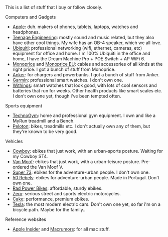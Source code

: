 This is a list of stuff that I buy or follow closely.

Computers and Gadgets
- [Apple](https://apple.com): duh. makers of phones, tablets, laptops, watches and headphones.
- [Teenage Engineering](https://teenage.engineering): mostly sound and music related, but they also have other cool things. My wife has an OB-4 speaker, which we all love.
- [Ubiquiti](https://ubnt.com): professional networking (wifi, ethernet, cameras, etc) equipment for office and home. I'm 100% Ubiquiti in the office and home, I have the Dream Machine Pro + POE Switch + AP WiFi 6.
- [Monoprice](https://monoprice.com) and [Monoprice EU](https://monoprice.eu): cables and accessories of all kinds at the right price. I got a bunch of stuff from Monoprice.
- [Anker](https://anker.com): for chargers and powerbanks. I got a bunch of stuff from Anker.
- [Garmin](https://garmin.com): professional smart watches. I don't own one.
- [Withings](https://withings.com): smart watches that look good, with lots of cool sensors and batteries that run for weeks. Other health products like smart scales etc. I don't own one yet, though i've been tempted often.


Sports equipment
- [TechnoGym](https://technogym.com): home and professional gym equipment. I own and like a MyRun treadmill and a Bench.
- [Peloton](https://onepeloton.com): bikes, treadmills etc. I don't actually own any of them, but they're known to be very good.

Vehicles
- [Cowboy](https://cowboy.com): ebikes that just work, with an urban-sports posture. Waiting for my Cowboy ST4. 
- [Van Moof](https://vanmoof.com): ebikes that just work, with a urban-leisure posture. Pre-ordered the Van Moof V.
- [Super 73](https://super73.com): ebikes for the adventure-urban people. I don't own one.
- [50 Rebels](https://50rebels.com): ebikes for adventure-urban people. Made in Portugal. Don't own one.
- [Rad Power Bikes](https://radpowerbikes.com): affordable, sturdy ebikes.
- [Zero](https://zeromotorcycles.com): serious street and sports electric motorcycles.
- [Cake](https://ridecake.com): performance, premium ebikes.
- [Tesla](https://tesla.com): the most modern electric cars. Don't own one yet, so far i'm on a bicycle path. Maybe for the family..

Reference websites
- [Apple Insider](https://appleinsider.com) and [Macrumors](https://macrumors.com): for all mac stuff.
